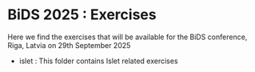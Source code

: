 # BiDS 2025 : Exercises

Here we find the exercises that will be available for the BiDS conference, Riga, Latvia on 29th September 2025

- islet : This folder contains Islet related exercises